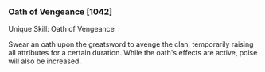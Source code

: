 ### Oath of Vengeance [1042]

Unique Skill: Oath of Vengeance

Swear an oath upon the greatsword to avenge the clan, temporarily raising all attributes for a certain duration. While the oath's effects are active, poise will also be increased.